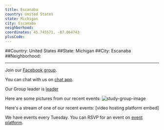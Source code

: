 ```yaml
---
title: Escanaba
country: United States
state: Michigan
city: Escanaba
neighborhood: 
coordinates: 45.745571, -87.064743
plusCode:
---
```


##Country: United States
##State: Michigan
##City: Escanaba
##Neighborhood: 
*****
Join our [Facebook group](https://www.facebook.com/groups/free.code.camp.escanaba.mi).

You can chat with us on [chat app]().

Our Group leader is [leader]()

Here are some pictures from our recent events:
![study-group-image]()

Here's a stream of one of our recent events:
[video hosting platform embed]

We have events every Tuesday. You can RSVP for an event on [event platform]().
